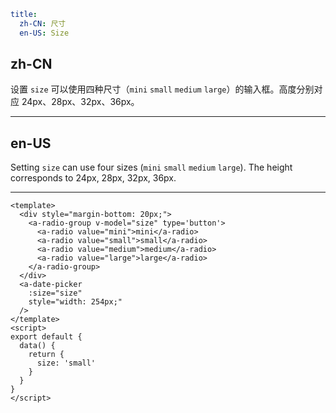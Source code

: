 ```yaml
title:
  zh-CN: 尺寸
  en-US: Size
```

## zh-CN

设置 `size` 可以使用四种尺寸（`mini` `small` `medium` `large`）的输入框。高度分别对应 24px、28px、32px、36px。

---

## en-US

Setting `size` can use four sizes (`mini` `small` `medium` `large`). The height corresponds to 24px, 28px, 32px, 36px.

---

```vue
<template>
  <div style="margin-bottom: 20px;">
    <a-radio-group v-model="size" type='button'>
      <a-radio value="mini">mini</a-radio>
      <a-radio value="small">small</a-radio>
      <a-radio value="medium">medium</a-radio>
      <a-radio value="large">large</a-radio>
    </a-radio-group>
  </div>
  <a-date-picker
    :size="size"
    style="width: 254px;"
  />
</template>
<script>
export default {
  data() {
    return {
      size: 'small'
    }
  }
}
</script>
```
